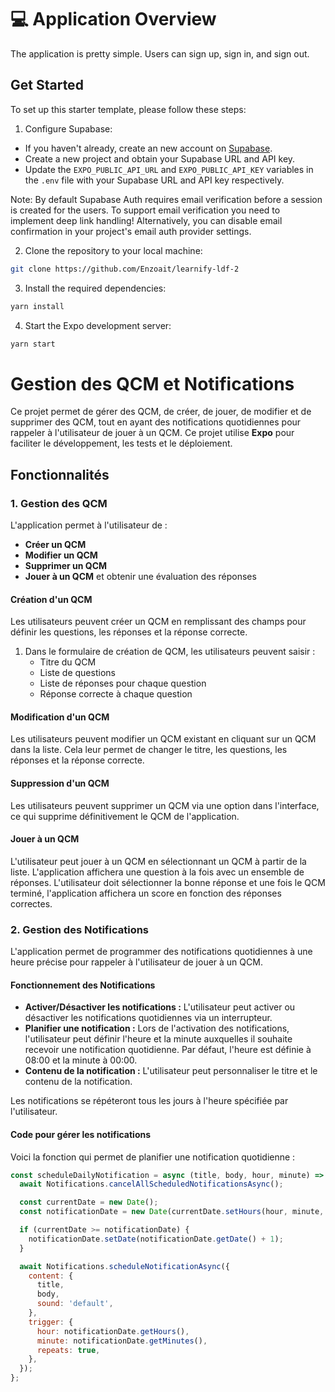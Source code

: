 # 💻 Application Overview

The application is pretty simple. Users can sign up, sign in, and sign out.

## Get Started

To set up this starter template, please follow these steps:

1. Configure Supabase:

- If you haven't already, create an new account on [Supabase](https://supabase.com/).
- Create a new project and obtain your Supabase URL and API key.
- Update the `EXPO_PUBLIC_API_URL` and `EXPO_PUBLIC_API_KEY` variables in the `.env` file with your Supabase URL and API key respectively.

Note: By default Supabase Auth requires email verification before a session is created for the users. To support email verification you need to implement deep link handling! Alternatively, you can disable email confirmation in your project's email auth provider settings.

2. Clone the repository to your local machine:

```bash
git clone https://github.com/Enzoait/learnify-ldf-2
```

3. Install the required dependencies:

```bash
yarn install
```

4. Start the Expo development server:

```bash
yarn start
```

# **Gestion des QCM et Notifications**

Ce projet permet de gérer des QCM, de créer, de jouer, de modifier et de supprimer des QCM, tout en ayant des notifications quotidiennes pour rappeler à l'utilisateur de jouer à un QCM. Ce projet utilise **Expo** pour faciliter le développement, les tests et le déploiement.

## **Fonctionnalités**

### **1. Gestion des QCM**

L'application permet à l'utilisateur de :

- **Créer un QCM**
- **Modifier un QCM**
- **Supprimer un QCM**
- **Jouer à un QCM** et obtenir une évaluation des réponses

#### **Création d'un QCM**

Les utilisateurs peuvent créer un QCM en remplissant des champs pour définir les questions, les réponses et la réponse correcte.

1. Dans le formulaire de création de QCM, les utilisateurs peuvent saisir :
   - Titre du QCM
   - Liste de questions
   - Liste de réponses pour chaque question
   - Réponse correcte à chaque question

#### **Modification d'un QCM**

Les utilisateurs peuvent modifier un QCM existant en cliquant sur un QCM dans la liste. Cela leur permet de changer le titre, les questions, les réponses et la réponse correcte.

#### **Suppression d'un QCM**

Les utilisateurs peuvent supprimer un QCM via une option dans l'interface, ce qui supprime définitivement le QCM de l'application.

#### **Jouer à un QCM**

L'utilisateur peut jouer à un QCM en sélectionnant un QCM à partir de la liste. L'application affichera une question à la fois avec un ensemble de réponses. L'utilisateur doit sélectionner la bonne réponse et une fois le QCM terminé, l'application affichera un score en fonction des réponses correctes.

### **2. Gestion des Notifications**

L'application permet de programmer des notifications quotidiennes à une heure précise pour rappeler à l'utilisateur de jouer à un QCM.

#### **Fonctionnement des Notifications**

- **Activer/Désactiver les notifications :** L'utilisateur peut activer ou désactiver les notifications quotidiennes via un interrupteur.
- **Planifier une notification :** Lors de l'activation des notifications, l'utilisateur peut définir l'heure et la minute auxquelles il souhaite recevoir une notification quotidienne. Par défaut, l'heure est définie à 08:00 et la minute à 00:00.
- **Contenu de la notification :** L'utilisateur peut personnaliser le titre et le contenu de la notification.

Les notifications se répéteront tous les jours à l'heure spécifiée par l'utilisateur.

#### **Code pour gérer les notifications**

Voici la fonction qui permet de planifier une notification quotidienne :

```javascript
const scheduleDailyNotification = async (title, body, hour, minute) => {
  await Notifications.cancelAllScheduledNotificationsAsync();

  const currentDate = new Date();
  const notificationDate = new Date(currentDate.setHours(hour, minute, 0, 0));

  if (currentDate >= notificationDate) {
    notificationDate.setDate(notificationDate.getDate() + 1);
  }

  await Notifications.scheduleNotificationAsync({
    content: {
      title,
      body,
      sound: 'default',
    },
    trigger: {
      hour: notificationDate.getHours(),
      minute: notificationDate.getMinutes(),
      repeats: true,
    },
  });
};
```